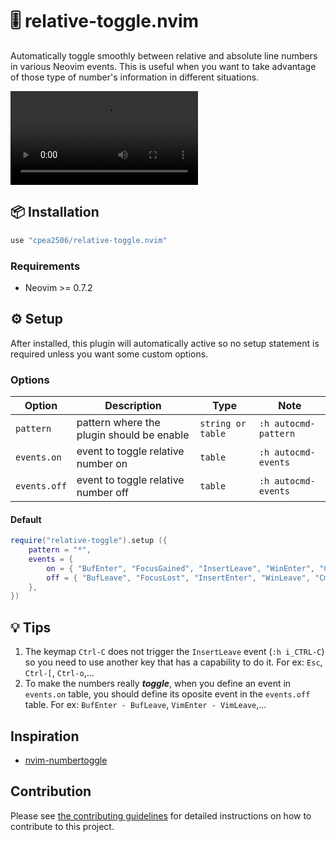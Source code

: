 # 🎚️ relative-toggle.nvim

Automatically toggle smoothly between relative and absolute line numbers in various Neovim events. This is useful when you want to take advantage of those type of number's information in different situations.

![demo](https://user-images.githubusercontent.com/42694704/224506660-75dc1e01-83ef-4cab-9361-55b45a1c4539.mov)

## 📦 Installation

```lua
use "cpea2506/relative-toggle.nvim"
```

### Requirements

- Neovim >= 0.7.2

## ⚙️ Setup

After installed, this plugin will automatically active so no setup statement is required unless you want some custom options.

### Options

| Option       | Description                               | Type              | Note                 |
| ------------ | ----------------------------------------- | ----------------- | -------------------- |
| `pattern`    | pattern where the plugin should be enable | `string or table` | `:h autocmd-pattern` |
| `events.on`  | event to toggle relative number on        | `table`           | `:h autocmd-events`  |
| `events.off` | event to toggle relative number off       | `table`           | `:h autocmd-events`  |

#### Default

```lua
require("relative-toggle").setup ({
    pattern = "*",
    events = {
        on = { "BufEnter", "FocusGained", "InsertLeave", "WinEnter", "CmdLineLeave" },
        off = { "BufLeave", "FocusLost", "InsertEnter", "WinLeave", "CmdLineEnter" },
    },
})
```

## 💡 Tips

1. The keymap `Ctrl-C` does not trigger the `InsertLeave` event (`:h i_CTRL-C`) so you need to use another key that has a capability to do it. For ex: `Esc`, `Ctrl-[`, `Ctrl-o`,...
2. To make the numbers really **_toggle_**, when you define an event in `events.on` table, you should define its oposite event in the `events.off` table. For ex: `BufEnter - BufLeave`, `VimEnter - VimLeave`,...

## Inspiration

- [nvim-numbertoggle](https://github.com/sitiom/nvim-numbertoggle)

## Contribution

Please see [the contributing guidelines](CONTRIBUTING.md) for detailed
instructions on how to contribute to this project.
